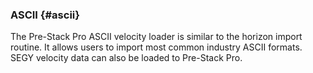 ### ASCII {#ascii}

The Pre-Stack Pro ASCII velocity loader is similar to the horizon import routine. It allows users to import most common industry ASCII formats. SEGY velocity data can also be loaded to Pre-Stack Pro.